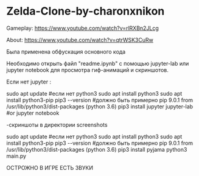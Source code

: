 # Zelda-Clone-by-charonxnikon

Gameplay: https://www.youtube.com/watch?v=rlRXBn2JLcg

About: https://www.youtube.com/watch?v=qtrWSK3CuRw

Была применена обфускация основного кода 


Необходимо открыть файл "readme.ipynb" с помощью jupyter-lab или jupyter notebook для просмотра гиф-анимаций и скриншотов. 

Если нет jupyter :

sudo apt update
#если нет python3
sudo apt install python3
sudo apt install python3-pip
pip3 --version
#должно быть примерно pip 9.0.1 from /usr/lib/python3/dist-packages (python 3.6)
pip3 install jupyter
jupyter-lab
#or
jupyter notebook


-скриншоты в директории screenshots 

sudo apt update
#если нет python3
sudo apt install python3
sudo apt install python3-pip
pip3 --version
#должно быть примерно pip 9.0.1 from /usr/lib/python3/dist-packages (python 3.6)
pip3 install pyjama
python3 main.py

ОСТРОЖНО В ИГРЕ ЕСТЬ ЗВУКИ

